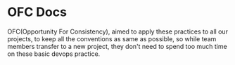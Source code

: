# OFC Docs

OFC(Opportunity For Consistency), aimed to apply these practices to all our projects, to keep all the conventions as same as possible, so while team members transfer to a new project, they don't need to spend too much time on these basic devops practice.
